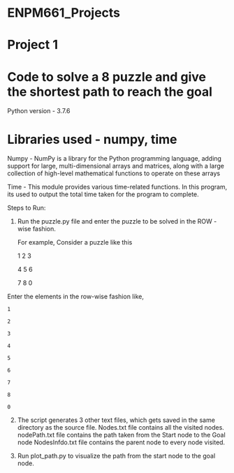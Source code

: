 # ENPM661_Projects
# Project 1 
# Code to solve a 8 puzzle and give the shortest path to reach the goal

Python version -  3.7.6

# Libraries used - numpy, time

Numpy - NumPy is a library for the Python programming language, adding support for large, multi-dimensional arrays and matrices, along with a large collection of high-level mathematical functions to operate on these arrays

Time - This module provides various time-related functions. In this program, its used to output the total time taken for the program to complete.

Steps to Run:

1) Run the puzzle.py file and enter the puzzle to be solved in the ROW - wise fashion.

	For example, Consider a puzzle like this

	1 2 3
	
	4 5 6 
	
	7 8 0
	
Enter the elements in the row-wise fashion like,

	1
	
	2
	
	3
	
	4
	
	5
	
	6
	
	7	
	
	8	
	
	0

2) The script generates 3 other text files, which gets saved in the same directory as the source file.
   Nodes.txt file contains all the visited nodes.
   nodePath.txt file contains the path taken from the Start node to the Goal node 
   NodesInfdo.txt file contains the parent node to every node visited.
   
3) Run plot_path.py to visualize the path from the start node to the goal node. 
